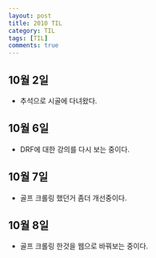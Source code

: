```yaml
---
layout: post
title: 2010 TIL
category: TIL
tags: [TIL]
comments: true
---
```



## 10월 2일
- 추석으로 시골에 다녀왔다.

## 10월 6일
- DRF에 대한 강의를 다시 보는 중이다.

## 10월 7일
- 골프 크롤링 했던거 좀더 개선중이다.

## 10월 8일
- 골프 크롤링 한것을 웹으로 바꿔보는 중이다.
